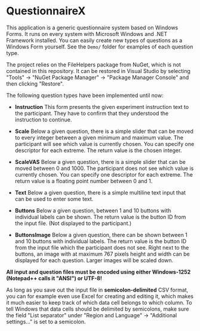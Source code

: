 # QuestionnaireX

This application is a generic questionnaire system based on Windows Forms.
It runs on every system with Microsoft Windows and .NET Framework installed.
You can easily create new types of questions as a Windows Form yourself.
See the `Demo/` folder for examples of each question type.

The project relies on the FileHelpers package from NuGet, which is not contained in this repository.
It can be restored in Visual Studio by selecting "Tools" -> "NuGet Package Manager" -> "Package Manager Console" and then clicking "Restore".

The following question types have been implemented until now:

* **Instruction**
This form presents the given experiment instruction text to the participant.
They have to confirm that they understood the instruction to continue.

* **Scale**
Below a given question, there is a simple slider that can be moved to every integer between a given minimum and maximum value.
The participant will see which value is currently chosen.
You can specify one descriptor for each extreme.
The return value is the chosen integer.

* **ScaleVAS**
Below a given question, there is a simple slider that can be moved between 0 and 1000.
The participant does not see which value is currently chosen.
You can specify one descriptor for each extreme.
The return value is a floating point number between 0 and 1.

* **Text**
Below a given question, there is a simple multiline text input that can be used to enter some text.

* **Buttons**
Below a given question, between 1 and 10 buttons with individual labels can be shown.
The return value is the button ID from the input file.
(Not displayed to the participant.)

* **ButtonsImage**
Below a given question, there can be shown between 1 and 10 buttons with individual labels.
The return value is the button ID from the input file which the participant does not see.
Right next to the buttons, an image with at maximum 767 pixels height and width can be displayed for each question.
Larger images will be scaled down.

**All input and question files must be encoded using either Windows-1252 (Notepad++ calls it "ANSI") or UTF-8!**

As long as you save out the input file in **semicolon-delimited** CSV format, you can for example even use Excel for creating and editing it, which makes it much easier to keep track of which data cell belongs to which column.
To tell Windows that data cells should be delimited by semicolons, make sure the field "List separator" under "Region and Language" -> "Additional settings..." is set to a semicolon.
